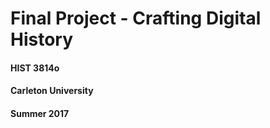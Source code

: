 # Final Project - Crafting Digital History
#### HIST 3814o 
#### Carleton University
#### Summer 2017



